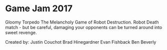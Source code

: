 # Game Jam 2017

Gloomy Torpedo
The Melancholy Game of Robot Destruction. 
Robot Death match - but be careful, damaging your opponents can be turned around into sweet revenge.

Created by:
Justin Couchot
Brad Hinegardner
Evan Fishback
Ben Beverly
